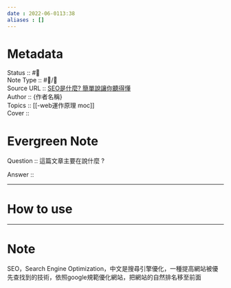 ```yaml
---
date : 2022-06-0113:38
aliases : []
---
```

# Metadata
Status :: #🌱 <br>
Note Type :: #📨/📝 <br>
Source URL :: [SEO是什麼? 簡單說讓你聽得懂](https://www.da-vinci.com.tw/tw/blog/seo-what) <br>
Author :: {作者名稱} <br>
Topics :: [[-web運作原理 moc]] <br>
Cover ::

# Evergreen Note

Question :: 這篇文章主要在說什麼 ?

Answer ::

---

# How to use

---

# Note
SEO，Search Engine Optimization，中文是搜尋引擎優化，一種提高網站被優先查找到的技術，依照google規範優化網站，把網站的自然排名移至前面